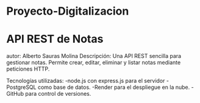 # Proyecto-Digitalizacion
# API REST de Notas
autor: Alberto Sauras Molina
Descripción:
Una API REST sencilla para gestionar notas. Permite crear, editar, eliminar y listar notas mediante peticiones HTTP.

Tecnologías utilizadas:
-node.js con express.js para el servidor
-PostgreSQL como base de datos.
-Render para el despliegue en la nube.
-GitHub para control de versiones.
